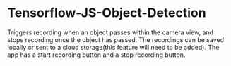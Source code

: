 # Tensorflow-JS-Object-Detection
Triggers recording when an object passes within the camera view, and stops recording once the object has passed.
The recordings can be saved locally or sent to a cloud storage(this feature will need to be added).
The app has a start recording button and a stop recording button.

